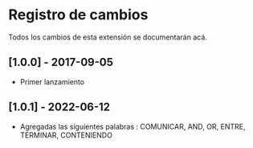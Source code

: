 # Registro de cambios
Todos los cambios de esta extensión se documentarán acá.

## [1.0.0] - 2017-09-05
- Primer lanzamiento

## [1.0.1] - 2022-06-12
- Agregadas las siguientes palabras : 
COMUNICAR, AND, OR, ENTRE, TERMINAR, CONTENIENDO 